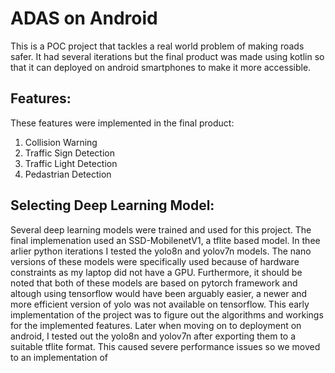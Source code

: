 # ADAS on Android

This is a POC project that tackles a real world problem of making roads safer. It had several iterations but the final product was made using kotlin so that it can deployed on android smartphones to make it more accessible. 

## Features:

These features were implemented in the final product:
1. Collision Warning
2. Traffic Sign Detection
3. Traffic Light Detection
4. Pedastrian Detection

## Selecting Deep Learning Model:

Several deep learning models were trained and used for this project. The final implemenation used an SSD-MobilenetV1, a tflite based model. In thee arlier python iterations I tested the yolo8n and yolov7n models. The nano versions of these models were specifically used because of hardware constraints as my laptop did not have a GPU. Furthermore, it should be noted that both of these models are based on pytorch framework and altough using tensorflow would have been arguably easier, a newer and more efficient version of yolo was not available on tensorflow. This early implementation of the project was to figure out the algorithms and workings for the implemented features. Later when moving on to deployment on android, I tested out the yolo8n and yolov7n after exporting them to a suitable tflite format. This caused severe performance issues so we moved to an implementation of 
